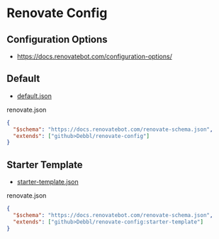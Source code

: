# Renovate Config

## Configuration Options

- https://docs.renovatebot.com/configuration-options/

## Default

- [default.json](./default.json)

renovate.json

```json
{
  "$schema": "https://docs.renovatebot.com/renovate-schema.json",
  "extends": ["github>Debbl/renovate-config"]
}
```

## Starter Template

- [starter-template.json](./starter-template.json)

renovate.json

```json
{
  "$schema": "https://docs.renovatebot.com/renovate-schema.json",
  "extends": ["github>Debbl/renovate-config:starter-template"]
}
```

